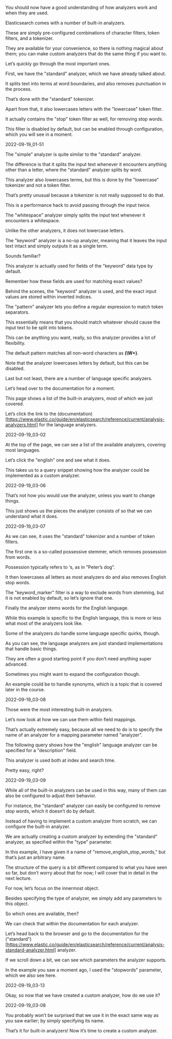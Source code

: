 You should now have a good understanding of how analyzers work and when they are used.

Elasticsearch comes with a number of built-in analyzers.

These are simply pre-configured combinations of character filters, token filters, and a tokenizer.

They are available for your convenience, so there is nothing magical about them; you can  make custom analyzers that do the same thing if you want to.

Let’s quickly go through the most important ones.

First, we have the "standard" analyzer, which we have already talked about.

It splits text into terms at word boundaries, and also removes punctuation in the process.

That’s done with the "standard" tokenizer.

Apart from that, it also lowercases letters with the "lowercase" token filter.

It actually contains the "stop" token filter as well, for removing stop words.

This filter is disabled by default, but can be enabled through configuration, which you  will see in a moment.

2022-09-19_01-51

The "simple" analyzer is quite similar to the "standard" analyzer.

The difference is that it splits the input text whenever it encounters anything other  than a letter, where the "standard" analyzer splits by word.

This analyzer also lowercases terms, but this is done by the "lowercase" tokenizer and  not a token filter.

That’s pretty unusual because a tokenizer is not really supposed to do that.

This is a performance hack to avoid passing through the input twice.

The "whitespace" analyzer simply splits the input text whenever it encounters a whitespace.

Unlike the other analyzers, it does not lowercase letters.

The "keyword" analyzer is a no-op analyzer, meaning that it leaves the input text intact  and simply outputs it as a single term.

Sounds familiar?

 This analyzer is actually used for fields of the "keyword" data type by default.

Remember how these fields are used for matching exact values?

 Behind the scenes, the "keyword" analyzer is used, and the exact input values are stored  within inverted indices.

The "pattern" analyzer lets you define a regular expression to match token separators.

This essentially means that you should match whatever should cause the input text to be  split into tokens.

This can be anything you want, really, so this analyzer provides a lot of flexibility.

The default pattern matches all non-word characters as **(\W+)**.

Note that the analyzer lowercases letters by default, but this can be disabled.

Last but not least, there are a number of language specific analyzers.

Let’s head over to the documentation for a moment.

This page shows a list of the built-in analyzers, most of which we just covered.

Let’s click the link to the (documentation)[https://www.elastic.co/guide/en/elasticsearch/reference/current/analysis-analyzers.html] for the language analyzers.

2022-09-19_03-02

At the top of the page, we can see a list of the available analyzers, covering most languages.

Let’s click the "english" one and see what it does.

This takes us to a query snippet showing how the analyzer could be implemented as a custom analyzer.

2022-09-19_03-06

That’s not how you would use the analyzer, unless you want to change things.

This just shows us the pieces the analyzer consists of so that we can understand what  it does.

2022-09-19_03-07

As we can see, it uses the "standard" tokenizer and a number of token filters.

The first one is a so-called possessive stemmer, which removes possession from words.

Possession typically refers to ‘s, as in "Peter’s dog".

It then lowercases all letters as most analyzers do and also removes English stop words.

The "keyword_marker" filter is a way to exclude words from stemming, but it is not  enabled by default, so let’s ignore that one.

Finally the analyzer stems words for the English language.

While this example is specific to the English language, this is more or less what most of  the analyzers look like.

Some of the analyzers do handle some language specific quirks, though.

As you can see, the language analyzers are just standard implementations that handle  basic things.

They are often a good starting point if you don’t need anything super advanced.

Sometimes you might want to expand the configuration though.

An example could be to handle synonyms, which is a topic that is covered later in the course.

2022-09-19_03-08

Those were the most interesting built-in analyzers.

Let’s now look at how we can use them within field mappings.

That’s actually extremely easy, because all we need to do is to specify the name of  an analyzer for a mapping parameter named "analyzer".

The following query shows how the "english" language analyzer can be specified for a "description" field.

This analyzer is used both at index and search time.

Pretty easy, right?



2022-09-19_03-09

While all of the built-in analyzers can be used in this way, many of them can also be  configured to adjust their behavior.

For instance, the "standard" analyzer can easily be configured to remove stop words,  which it doesn’t do by default.

Instead of having to implement a custom analyzer from scratch, we can configure the built-in analyzer.

We are actually creating a custom analyzer by extending the "standard" analyzer,  as specified within the "type" parameter.

In this example, I have given it a name of "remove_english_stop_words," but that’s  just an arbitrary name.

The structure of the query is a bit different compared to what you have seen so far, but  don’t worry about that for now; I will cover that in detail in the next lecture.

For now, let’s focus on the innermost object.

Besides specifying the type of analyzer, we simply add any parameters to this object.

So which ones are available, then?

 

We can check that within the documentation for each analyzer.

Let’s head back to the browser and go to the documentation for the ("standard")[https://www.elastic.co/guide/en/elasticsearch/reference/current/analysis-standard-analyzer.html] analyzer.

If we scroll down a bit, we can see which parameters the analyzer supports.

In the example you saw a moment ago, I used the "stopwords" parameter, which we also see here.

2022-09-19_03-13

Okay, so now that we have created a custom analyzer, how do we use it?

2022-09-19_03-08

You probably won’t be surprised that we use it in the exact same way as you saw earlier;  by simply specifying its name.

That’s it for built-in analyzers!  Now it’s time to create a custom analyzer.

